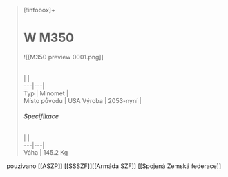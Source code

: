 > [!infobox]+  
> # W M350
> ![[M350 preview 0001.png]]  
> ######  
>  |  |  
> ---|---|   
> Typ | Minomet |  
> Místo původu |   USA
> Výroba | 2053-nyní |  
>  ######  **Specifikace**
>  |  |  
> ---|---|   
> Váha | 145.2 Kg
> 

pouzivano [[ASZP]] [[SSSZF]][[Armáda SZF]] [[Spojená Zemská federace]]